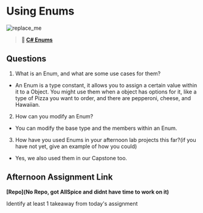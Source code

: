 # Using Enums

![replace_me](https://codeworks.blob.core.windows.net/public/assets/img/illustrations/placeholder.svg)

> **📖 [C# Enums](https://codeworksacademy.com/fs-student-guide/resources/wk10/03-Enums)**

## Questions

1. What is an Enum, and what are some use cases for them?

- An Enum is a type constant, it allows you to assign a certain value within it to a Object. You might use them when a object has options for it, like a type of Pizza you want to order, and there are pepperoni, cheese, and Hawaiian.

2. How can you modify an Enum?

- You can modify the base type and the members within an Enum.

3. How have you used Enums in your afternoon lab projects this far?(if you have not yet, give an example of how you could)

- Yes, we also used them in our Capstone too.

## Afternoon Assignment Link

**[Repo](No Repo, got AllSpice and didnt have time to work on it)**

Identify at least 1 takeaway from today's assignment
